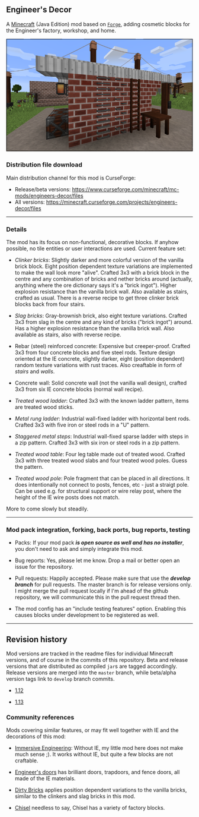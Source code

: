 
## Engineer's Decor

A [Minecraft](https://minecraft.net) (Java Edition) mod based on
[`Forge`](http://www.minecraftforge.net/), adding cosmetic blocks
for the Engineer's factory, workshop, and home.

![](documentation/engineers-decor-v100a-summary.png)

### Distribution file download

Main distribution channel for this mod is CurseForge:

  - Release/beta versions: https://www.curseforge.com/minecraft/mc-mods/engineers-decor/files
  - All versions: https://minecraft.curseforge.com/projects/engineers-decor/files

----
### Details

The mod has its focus on non-functional, decorative blocks. If anyhow possible,
no tile entities or user interactions are used. Current feature set:

- *Clinker bricks*: Slightly darker and more colorful version of the vanilla brick
  block. Eight position dependent texture variations are implemented to make the
  wall look more "alive". Crafted 3x3 with a brick block in the centre and any
  combination of bricks and nether bricks around (actually, anything where the
  ore dictionary says it's a "brick ingot"). Higher explosion resistance than the
  vanilla brick wall. Also available as stairs, crafted as usual. There is a
  reverse recipe to get three clinker brick blocks back from four stairs.

- *Slag bricks*: Gray-brownish brick, also eight texture variations. Crafted 3x3
  from slag in the centre and any kind of bricks ("brick ingot") around. Has a higher
  explosion resistance than the vanilla brick wall. Also available as stairs, also
  with reverse recipe.

- Rebar (steel) reinforced concrete: Expensive but creeper-proof. Crafted 3x3 from
  four concrete blocks and five steel rods. Texture design oriented at the IE concrete,
  slightly darker, eight (position dependent) random texture variations with rust
  traces. Also creaftable in form of *stairs* and *walls*.

- Concrete wall: Solid concrete wall (not the vanilla wall design), crafted 3x3
  from six IE concrete blocks (normal wall recipe).

- *Treated wood ladder*: Crafted 3x3 with the known ladder pattern, items are
  treated wood sticks.

- *Metal rung ladder*: Industrial wall-fixed ladder with horizontal bent rods.
  Crafted 3x3 with five iron or steel rods in a "U" pattern.

- *Staggered metal steps*: Industrial wall-fixed sparse ladder with steps in a
  zip pattern. Crafted 3x3 with six iron or steel rods in a zip pattern.

- *Treated wood table*: Four leg table made out of treated wood. Crafted 3x3
  with three treated wood slabs and four treated wood poles. Guess the pattern.

- *Treated wood pole*: Pole fragment that can be placed in all directions. It
  does intentionally not connect to posts, fences, etc - just a straigt pole.
  Can be used e.g. for structural support or wire relay post, where the height
  of the IE wire posts does not match.

More to come slowly but steadily.

----
### Mod pack integration, forking, back ports, bug reports, testing

  - Packs: If your mod pack ***is open source as well and has no installer***,
    you don't need to ask and simply integrate this mod.

  - Bug reports: Yes, please let me know. Drop a mail or better open an issue
    for the repository.

  - Pull requests: Happily accepted. Please make sure that use the ***develop
    branch*** for pull requests. The master branch is for release versions only.
    I might merge the pull request locally if I'm ahead of the github repository,
    we will communicate this in the pull request thread then.

  - The mod config has an "include testing features" option. Enabling this causes
    blocks under development to be registered as well.

----
## Revision history

Mod versions are tracked in the readme files for individual Minecraft versions, and
of course in the commits of this repository. Beta and release versions that are
distributed as compiled `jar`s are tagged accordingly. Release versions are merged
into the `master` branch, while beta/alpha version tags link to `develop` branch
commits.

  - [1.12](1.12/readme.md)

  - [1.13](1.13/readme.md)

### Community references

Mods covering similar features, or may fit well together with IE and the decorations of this mod:

- [Immersive Engineering](https://github.com/BluSunrize/ImmersiveEngineering/): Without IE, my
  little mod here does not make much sense ;). It works without IE, but quite a few blocks are
  not craftable.

- [Engineer's doors](https://www.curseforge.com/minecraft/mc-mods/engineers-doors) has brilliant
  doors, trapdoors, and fence doors, all made of the IE materials.

- [Dirty Bricks](https://www.curseforge.com/minecraft/texture-packs/dirty-bricks-vanilla-add-on) applies
  position dependent variations to the vanilla bricks, similar to the clinkers and slag bricks in this
  mod.

- [Chisel](https://www.curseforge.com/minecraft/mc-mods/chisel) needless to say, Chisel has a variety
  of factory blocks.
